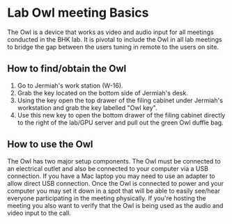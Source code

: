 # Lab Owl meeting Basics

The Owl is a device that works as video and audio input for all meetings conducted in the BHK lab. It is pivotal to include the Owl in all lab meetings to bridge the gap between the users tuning in remote to the users on site.

## How to find/obtain the Owl

1. Go to Jermiah's work station (W-16).
2. Grab the key located on the bottom side of Jermiah's desk.
3. Using the key open the top drawer of the filing cabinet under Jermiah's workstation and grab the key labelled "Owl key".
4. Use this new key to open the bottom drawer of the filing cabinet directly to the right of the lab/GPU server and pull out the green Owl duffle bag.

## How to use the Owl

The Owl has two major setup components. The Owl must be connected to an electrical outlet and also be connected to your computer via a USB connection.
If you have a Mac laptop you may need to use an adapter to allow direct USB connection. Once the Owl is connected to power and your computer you may set it down in a spot that will
be able to easily see/hear everyone participating in the meeting physically. If you're hosting the meeting you also want to verify that the Owl is being used as the
audio and video input to the call.